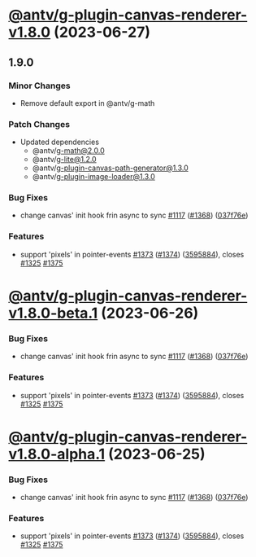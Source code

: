 # [@antv/g-plugin-canvas-renderer-v1.8.0](https://github.com/antvis/g/compare/@antv/g-plugin-canvas-renderer@1.7.58...@antv/g-plugin-canvas-renderer@1.8.0) (2023-06-27)

## 1.9.0

### Minor Changes

-   Remove default export in @antv/g-math

### Patch Changes

-   Updated dependencies
    -   @antv/g-math@2.0.0
    -   @antv/g-lite@1.2.0
    -   @antv/g-plugin-canvas-path-generator@1.3.0
    -   @antv/g-plugin-image-loader@1.3.0

### Bug Fixes

-   change canvas' init hook frin async to sync [#1117](https://github.com/antvis/g/issues/1117) ([#1368](https://github.com/antvis/g/issues/1368)) ([037f76e](https://github.com/antvis/g/commit/037f76e73dfcd47843fcda2e2151139c65ac2934))

### Features

-   support 'pixels' in pointer-events [#1373](https://github.com/antvis/g/issues/1373) ([#1374](https://github.com/antvis/g/issues/1374)) ([3595884](https://github.com/antvis/g/commit/35958840b44ee58a157f90043530b3fc34686c18)), closes [#1325](https://github.com/antvis/g/issues/1325) [#1375](https://github.com/antvis/g/issues/1375)

# [@antv/g-plugin-canvas-renderer-v1.8.0-beta.1](https://github.com/antvis/g/compare/@antv/g-plugin-canvas-renderer@1.7.58...@antv/g-plugin-canvas-renderer@1.8.0-beta.1) (2023-06-26)

### Bug Fixes

-   change canvas' init hook frin async to sync [#1117](https://github.com/antvis/g/issues/1117) ([#1368](https://github.com/antvis/g/issues/1368)) ([037f76e](https://github.com/antvis/g/commit/037f76e73dfcd47843fcda2e2151139c65ac2934))

### Features

-   support 'pixels' in pointer-events [#1373](https://github.com/antvis/g/issues/1373) ([#1374](https://github.com/antvis/g/issues/1374)) ([3595884](https://github.com/antvis/g/commit/35958840b44ee58a157f90043530b3fc34686c18)), closes [#1325](https://github.com/antvis/g/issues/1325) [#1375](https://github.com/antvis/g/issues/1375)

# [@antv/g-plugin-canvas-renderer-v1.8.0-alpha.1](https://github.com/antvis/g/compare/@antv/g-plugin-canvas-renderer@1.7.58...@antv/g-plugin-canvas-renderer@1.8.0-alpha.1) (2023-06-25)

### Bug Fixes

-   change canvas' init hook frin async to sync [#1117](https://github.com/antvis/g/issues/1117) ([#1368](https://github.com/antvis/g/issues/1368)) ([037f76e](https://github.com/antvis/g/commit/037f76e73dfcd47843fcda2e2151139c65ac2934))

### Features

-   support 'pixels' in pointer-events [#1373](https://github.com/antvis/g/issues/1373) ([#1374](https://github.com/antvis/g/issues/1374)) ([3595884](https://github.com/antvis/g/commit/35958840b44ee58a157f90043530b3fc34686c18)), closes [#1325](https://github.com/antvis/g/issues/1325) [#1375](https://github.com/antvis/g/issues/1375)
